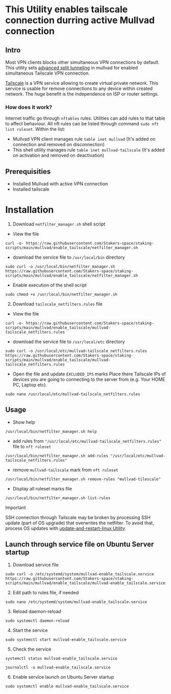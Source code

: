 # This Utility enables tailscale connection durring active Mullvad connection

## Intro
Most VPN clients blocks other simultaneous VPN connections by default. This utility sets [advanced split tunneling](https://mullvad.net/en/help/split-tunneling-with-linux-advanced) in mullvad for enabled simultaneous Tailscale VPN connection.

[Tailscale](https://tailscale.com/) is a VPN service allowing to create virtual private network. This service is usable for remove connections to any device within created network. The huge benefit is the independence on ISP or router settings.


### How does it work?
Internet traffic go through `nftables` rules. Utilities can add rules to that table to affect behaviour. All nft rules can be listed through command `sudo nft list ruleset`. Within the list:
- Mullvad VPN client manages rule `table inet mullvad` (It's added on connection and removed on disconnection)
- This shell utility manages rule `table inet mullvad-tailscale` (It's added on activation and removed on deactivation)


## Prerequisities
- Installed Mullvad with active VPN connection
- Installed tailscale


# Installation
1. Download `netfilter_manager.sh` shell script
- View the file
```
curl -o- https://raw.githubusercontent.com/Stakers-space/staking-scripts/main/mullvad/enable_tailscale/netfilter_manager.sh
```
- download the service file to `/usr/local/bin` directory
```
sudo curl -o /usr/local/bin/netfilter_manager.sh https://raw.githubusercontent.com/Stakers-space/staking-scripts/main/mullvad/enable_tailscale/netfilter_manager.sh
```
- Enable execution of the shell script
```
sudo chmod +x /usr/local/bin/netfilter_manager.sh
```

2. Download `tailscale_netfilters.rules` file
- View the file
```
curl -o- https://raw.githubusercontent.com/Stakers-space/staking-scripts/main/mullvad/enable_tailscale/mullvad-tailscale_netfilters.rules
```
- download the service file to `/usr/local/etc` directory
```
sudo curl -o /usr/local/etc/mullvad-tailscale_netfilters.rules https://raw.githubusercontent.com/Stakers-space/staking-scripts/main/mullvad/enable_tailscale/mullvad-tailscale_netfilters.rules
```
- Open the file and update `EXCLUDED_IPS` marks
Place there Tailscale IPs of devices you are going to connecting to the server from (e.g. Your HOME PC, Laptop etc).
```
sudo nano /usr/local/etc/mullvad-tailscale_netfilters.rules
```

## Usage
- Show help
```
/usr/local/bin/netfilter_manager.sh help
```
- add rules from `"/usr/local/etc/mullvad-tailscale_netfilters.rules"` file to `nft ruleset`
```
/usr/local/bin/netfilter_manager.sh add-rules "/usr/local/etc/mullvad-tailscale_netfilters.rules"
```
- remove `mullvad-tailscale` mark from `nft ruleset`
```
/usr/local/bin/netfilter_manager.sh remove-rules "mullvad-tilescale"
```
- Display all ruleset marks file
```
/usr/local/bin/netfilter_manager.sh list-rules
```

> [!IMPORTANT]
> SSH connection through Tailscale may be broken by processing SSH update (part of OS upgrade) that overwrites the netfilter. To avoid that, process OS updates with [update-and-restart-linux Utility](https://github.com/Stakers-space/staking-scripts/tree/main/utils/update-and-restart-linux).


## Launch through service file on Ubuntu Server startup
1. Download service file
```
sudo curl -o /etc/systemd/system/mullvad-enable_tailscale.service https://raw.githubusercontent.com/Stakers-space/staking-scripts/main/mullvad/enable_tailscale/mullvad-enable_tailscale.service
```
2. Edit path to rules file, if needed
```
sudo nano /etc/systemd/system/mullvad-enable_tailscale.service
```
3. Reload daemon-reload
```
sudo systemctl daemon-reload
```
4. Start the service
```
sudo systemctl start mullvad-enable_tailscale.service
```
5. Check the service
```
systemctl status mullvad-enable_tailscale.service
```
```
journalctl -u mullvad-enable_tailscale.service
```
6. Enable service launch on Ubuntu Server startup
```
sudo systemctl enable mullvad-enable_tailscale.service
```